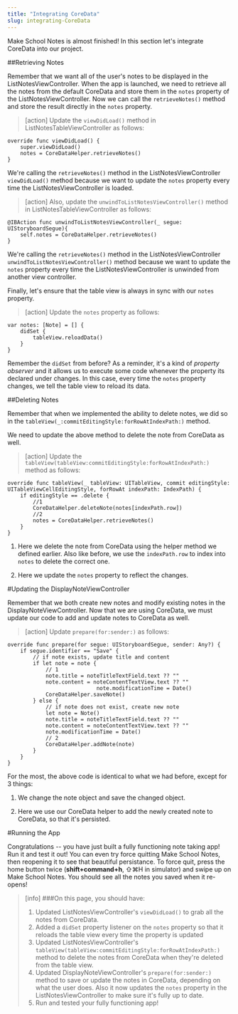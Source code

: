 ```yaml
---
title: "Integrating CoreData"
slug: integrating-CoreData
---
```


Make School Notes is almost finished! In this section let's integrate CoreData into our project.

##Retrieving Notes

Remember that we want all of the user's notes to be displayed in the ListNotesViewController. When the app is launched, we need to retrieve all the notes from the default CoreData and store them in the `notes` property of the ListNotesViewController.
Now we can call the `retrieveNotes()` method and store the result directly in the `notes` property.

> [action]
Update the `viewDidLoad()` method in ListNotesTableViewController as follows:
>
    override func viewDidLoad() {
     	super.viewDidLoad()
    	notes = CoreDataHelper.retrieveNotes()
    }

We're calling the `retrieveNotes()` method in the ListNotesViewController `viewDidLoad()` method because we want to update the `notes` property every time the ListNotesViewController is loaded.

> [action]
Also, update the `unwindToListNotesViewController()` method in ListNotesTableViewController as follows:
>
    @IBAction func unwindToListNotesViewController(_ segue: UIStoryboardSegue){
        self.notes = CoreDataHelper.retrieveNotes()
    }

We're calling the `retrieveNotes()` method in the ListNotesViewController `unwindToListNotesViewController()` method because we want to update the `notes` property every time the ListNotesViewController is unwinded from another view controller.

Finally, let's ensure that the table view is always in sync with our `notes` property.

> [action]
Update the `notes` property as follows:
>
    var notes: [Note] = [] {
    	didSet {
    		tableView.reloadData()
    	}
    }

Remember the `didSet` from before?  As a reminder, it's a kind of *property observer* and it allows us to execute some code whenever the property its declared under changes. In this case, every time the `notes` property changes, we tell the table view to reload its data.

##Deleting Notes

Remember that when we implemented the ability to delete notes, we did so in the
`tableView(_:commitEditingStyle:forRowAtIndexPath:)` method.

We need to update the above method to delete the note from CoreData as well.

> [action]
Update the `tableView(tableView:commitEditingStyle:forRowAtIndexPath:)` method as follows:
>
    override func tableView(_ tableView: UITableView, commit editingStyle: UITableViewCellEditingStyle, forRowAt indexPath: IndexPath) {
    	if editingStyle == .delete {
	  	 	//1
    		CoreDataHelper.deleteNote(notes[indexPath.row])
    		//2
    		notes = CoreDataHelper.retrieveNotes()
    	}
    }

1. Here we delete the note from CoreData using the helper method we defined earlier. Also like before, we use the `indexPath.row` to index into `notes` to delete the correct one.

2. Here we update the `notes` property to reflect the changes.

#Updating the DisplayNoteViewController

Remember that we both create new notes and modify existing notes in the DisplayNoteViewController. Now that we are using CoreData, we must update our code to add and update notes to CoreData as well.

> [action]
Update `prepare(for:sender:)` as follows:
>
    override func prepare(for segue: UIStoryboardSegue, sender: Any?) {
        if segue.identifier == "Save" {
            // if note exists, update title and content
            if let note = note {
                // 1
                note.title = noteTitleTextField.text ?? ""
                note.content = noteContentTextView.text ?? ""
								note.modificationTime = Date()
                CoreDataHelper.saveNote()
            } else {
                // if note does not exist, create new note
                let note = Note()
                note.title = noteTitleTextField.text ?? ""
                note.content = noteContentTextView.text ?? ""
                note.modificationTime = Date()
                // 2
                CoreDataHelper.addNote(note)
            }
        }
    }

For the most, the above code is identical to what we had before, except for 3 things:

1. We change the note object and save the changed object.

2. Here we use our CoreData helper to add the newly created note to CoreData, so that it's persisted.

#Running the App

Congratulations -- you have just built a fully functioning note taking app! Run it and test it out! You can even try force quitting Make School Notes, then reopening it to see that beautiful persistance. To force quit, press the home button twice (**shift+command+h**, ⇧⌘H in simulator) and swipe up on Make School Notes. You should see all the notes you saved when it re-opens!

>[info]
>###On this page, you should have:
>
>1. Updated ListNotesViewController's `viewDidLoad()` to grab all the notes from CoreData.
>2. Added a `didSet` property listener on the `notes` property so that it reloads the table view every time the property is updated
>3. Updated ListNotesViewController's `tableView(tableView:commitEditingStyle:forRowAtIndexPath:)` method to delete the notes from CoreData when they're deleted from the table view.
>4. Updated DisplayNoteViewController's `prepare(for:sender:)` method to save or update the notes in CoreData, depending on what the user does. Also it now updates the `notes` property in the ListNotesViewController to make sure it's fully up to date.
>5. Run and tested your fully functioning app!
